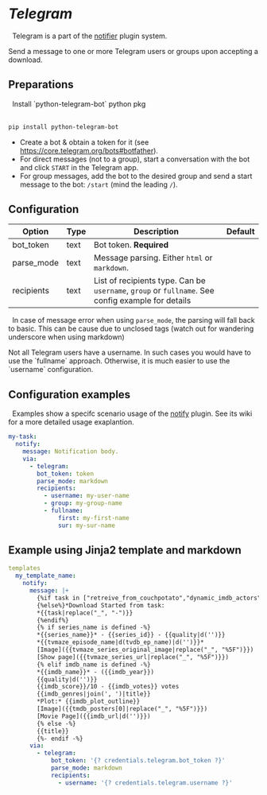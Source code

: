 # *Telegram*
<div class="alert alert-success" role="info">
  
  <span class="glyphicon glyphicon glyphicon-cog"></span>
  &nbsp; Telegram is a part of the [notifier](/Plugins/Notifiers) plugin system.
</div>
Send a message to one or more Telegram users or groups upon accepting a download.


## Preparations
<div class="alert alert-info" role="alert">
  <span class="glyphicon glyphicon glyphicon-download-alt"></span>
  &nbsp; Install `python-telegram-bot` python pkg
<br/><br/>

```bash
pip install python-telegram-bot
```
</div>

* Create a bot & obtain a token for it (see https://core.telegram.org/bots#botfather).
* For direct messages (not to a group), start a conversation with the bot and click `START` in the Telegram app.
* For group messages, add the bot to the desired group and send a start message to the bot: `/start` (mind the
  leading `/`).
## Configuration

| Option |Type|  Description | Default |
| --- | ---| --- |---|
|bot_token|text|Bot token. **Required**
|parse_mode|text|Message parsing. Either `html` or `markdown`. 
|recipients|text|List of recipients type. Can be `username`, `group` or `fullname`. See config example for details
  
  <span class="glyphicon glyphicon-info-sign"></span>
  &nbsp; In case of message error when using `parse_mode`, the parsing will fall back to basic. This can be cause due to unclosed tags (watch out for wandering underscore when using markdown)
</div>
Not all Telegram users have a username. In such cases you would have to use the `fullname` approach. Otherwise, it is much easier to use the `username` configuration.

## Configuration examples
<div class="alert alert-warning" role="info">
  
  <span class="glyphicon glyphicon glyphicon-cog"></span>
  &nbsp; Examples show a specifc scenario usage of the [notify](/Plugins/notify) plugin. See its wiki for a more detailed usage exaplantion.
</div>

```yaml
my-task:
  notify:
    message: Notification body.
    via:
      - telegram:
        bot_token: token
        parse_mode: markdown
        recipients:
          - username: my-user-name
          - group: my-group-name
          - fullname:
              first: my-first-name
              sur: my-sur-name
```

## Example using Jinja2 template and markdown
```yaml
templates
  my_template_name:
    notify:
      message: |+
        {%if task in ["retreive_from_couchpotato","dynamic_imdb_actors"]%}*New movie added to queue*
        {%else%}*Download Started from task:
        *{{task|replace("_", "-")}}
        {%endif%}
        {% if series_name is defined -%}
        *{{series_name}}* - {{series_id}} - {{quality|d('')}}
        *{{tvmaze_episode_name|d(tvdb_ep_name)|d('')}}*
        [Image]({{tvmaze_series_original_image|replace("_", "%5F")}})
        [Show page]({{tvmaze_series_url|replace("_", "%5F")}})
        {% elif imdb_name is defined -%}
        *{{imdb_name}}* - ({{imdb_year}})
        {{quality|d('')}}
        {{imdb_score}}/10 - {{imdb_votes}} votes
        {{imdb_genres|join(', ')|title}} 
        *Plot:* {{imdb_plot_outline}}
        [Image]({{tmdb_posters[0]|replace("_", "%5F")}})
        [Movie Page]({{imdb_url|d('')}})
        {% else -%}
        {{title}}
        {%- endif -%}
      via:
        - telegram:
            bot_token: '{? credentials.telegram.bot_token ?}'
            parse_mode: markdown
            recipients:
              - username: '{? credentials.telegram.username ?}'
```


